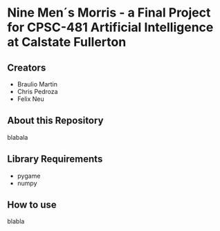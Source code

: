 # Nine Men´s Morris - a Final Project for CPSC-481 Artificial Intelligence at Calstate Fullerton

## Creators
- Braulio Martin
- Chris Pedroza
- Felix Neu

## About this Repository
blabala

## Library Requirements
- pygame
- numpy

## How to use
blabla


